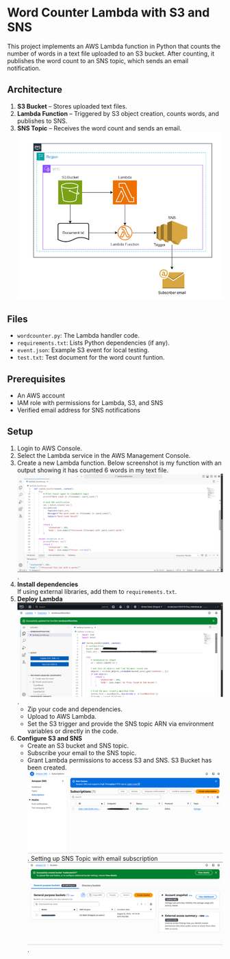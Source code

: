 # Word Counter Lambda with S3 and SNS

This project implements an AWS Lambda function in Python that counts the number of words in a text file uploaded to an S3 bucket. After counting, it publishes the word count to an SNS topic, which sends an email notification.

## Architecture

1. **S3 Bucket** – Stores uploaded text files.
2. **Lambda Function** – Triggered by S3 object creation, counts words, and publishes to SNS.
3. **SNS Topic** – Receives the word count and sends an email.
![Lambda Image](Lambda.png)
## Files

- `wordcounter.py`: The Lambda handler code.
- `requirements.txt`: Lists Python dependencies (if any).
- `event.json`: Example S3 event for local testing.
- `test.txt`: Test document for the word count funtion.

## Prerequisites

- An AWS account
- IAM role with permissions for Lambda, S3, and SNS
- Verified email address for SNS notifications

## Setup

1. Login to AWS Console.  
2. Select the Lambda service in the AWS Management Console.  
3. Create a new Lambda function.
   Below screenshot is my function with an output showing it has counted 6 words in my text file.
   ![screenshot 1](Screenshot1.png). 
5. **Install dependencies**  
    If using external libraries, add them to `requirements.txt`.
6. **Deploy Lambda**  ![screenshot 2](Screenshot2.png).
    - Zip your code and dependencies.
    - Upload to AWS Lambda.
    - Set the S3 trigger and provide the SNS topic ARN via environment variables or directly in the code.
7. **Configure S3 and SNS**  
    - Create an S3 bucket and SNS topic.
    - Subscribe your email to the SNS topic.
    - Grant Lambda permissions to access S3 and SNS.
S3 Bucket has been created.
![screenshot 3](Screenshot3.png).
Setting up SNS Topic with email subscription
![screenshot 4](Screenshot4.png).


